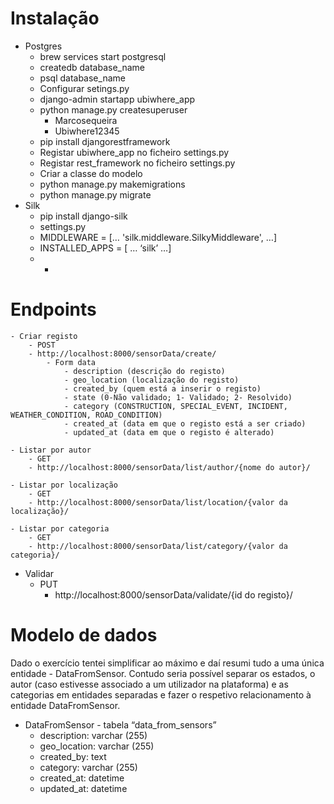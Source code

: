 # Instalação

- Postgres
    - brew services start postgresql
    - createdb database_name
    - psql database_name
    - Configurar setings.py
    - django-admin startapp ubiwhere_app
    - python manage.py createsuperuser
        - Marcosequeira
        - Ubiwhere12345
    - pip install djangorestframework
    - Registar ubiwhere_app no ficheiro settings.py
    - Registar rest_framework no ficheiro settings.py
    - Criar a classe do modelo
    - python manage.py makemigrations
    - python manage.py migrate
- Silk
    - pip install django-silk
    - settings.py
    - MIDDLEWARE = […
   		 'silk.middleware.SilkyMiddleware',
	     …]
    - INSTALLED_APPS = [ …
		‘silk’
	     …]
    - 
        - 

# Endpoints
    - Criar registo
        - POST
        - http://localhost:8000/sensorData/create/
            - Form data
                - description (descrição do registo)
                - geo_location (localização do registo)
                - created_by (quem está a inserir o registo)
                - state (0-Não validado; 1- Validado; 2- Resolvido)
                - category (CONSTRUCTION, SPECIAL_EVENT, INCIDENT, WEATHER_CONDITION, ROAD_CONDITION) 
                - created_at (data em que o registo está a ser criado)
                - updated_at (data em que o registo é alterado)

    - Listar por autor
        - GET
        - http://localhost:8000/sensorData/list/author/{nome do autor}/

    - Listar por localização
        - GET
        - http://localhost:8000/sensorData/list/location/{valor da localização}/

    - Listar por categoria
        - GET
        - http://localhost:8000/sensorData/list/category/{valor da categoria}/

- Validar
    - PUT
		- http://localhost:8000/sensorData/validate/{id do registo}/


# Modelo de dados
Dado o exercício tentei simplificar ao máximo e daí resumi tudo a uma única entidade - DataFromSensor. Contudo seria possível separar os estados, o autor (caso estivesse associado a um utilizador na plataforma) e as categorias em entidades separadas e fazer o respetivo relacionamento à entidade DataFromSensor.

- DataFromSensor - tabela “data_from_sensors”
    - description: varchar (255)
    - geo_location: varchar (255)
    - created_by: text
    - category: varchar (255)
    - created_at: datetime
    - updated_at: datetime

